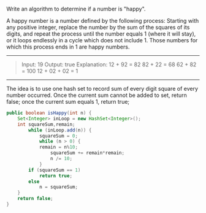 Write an algorithm to determine if a number is "happy".

A happy number is a number defined by the following process: Starting with any positive integer, replace the number by the sum of the squares of its digits, and repeat the process until the number equals 1 (where it will stay), or it loops endlessly in a cycle which does not include 1. Those numbers for which this process ends in 1 are happy numbers.

---

> Input: 19
> Output: true
> Explanation: 
> 12 + 92 = 82
> 82 + 22 = 68
> 62 + 82 = 100
> 12 + 02 + 02 = 1

---

The idea is to use one hash set to record sum of every digit square of every number occurred. Once the current sum cannot be added to set, return false; once the current sum equals 1, return true;

```java
public boolean isHappy(int n) {
    Set<Integer> inLoop = new HashSet<Integer>();
    int squareSum,remain;
		while (inLoop.add(n)) {
			squareSum = 0;
			while (n > 0) {
		  	remain = n%10;
				squareSum += remain*remain;
				n /= 10;
			}
		if (squareSum == 1)
			return true;
		else
			n = squareSum;
	}
	return false;
}
```

